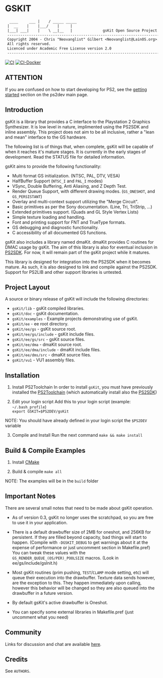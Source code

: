 # GSKIT

```txt
  ____     ___ |    / _____ _____
 |  __    |    |___/    |     |
 |___| ___|    |    \ __|__   |              gsKit Open Source Project.
 -----------------------------------------------------------------------
 Copyright 2004 - Chris "Neovanglist" Gilbert <Neovanglist@LainOS.org>.
 All rights reserved.
 Licenced under Academic Free License version 2.0
 -----------------------------------------------------------------------
```

[![CI](https://github.com/ps2dev/gsKit/workflows/CI/badge.svg)](https://github.com/ps2dev/gsKit/actions?query=workflow%3ACI)
[![CI-Docker](https://github.com/ps2dev/gsKit/workflows/CI-Docker/badge.svg)](https://github.com/ps2dev/gsKit/actions?query=workflow%3ACI-Docker)

## **ATTENTION**

If you are confused on how to start developing for PS2, see the
[getting started](https://ps2dev.github.io/#getting-started) section on
the ps2dev main page.  

## Introduction

gsKit is a library that provides a C interface to the Playstation 2
Graphics Synthesizer. It is low level in nature, implimented using the
PS2SDK and inline assembly. This project does not aim to be all
inclusive, rather a "lean and mean" interface to the GS hardware.

The following list is of things that, when complete, gsKit will be capable
of when it reaches it's mature stages. It is currently in the early
stages of development. Read the STATUS file for detailed information.

gsKit aims to provide the following functionality:

*   Multi format GS initialization. (NTSC, PAL, DTV, VESA)
*   HalfBuffer Support (`NTSC_I` and `PAL_I` modes)
*   VSync, Double Buffering, Anti Aliasing, and Z Depth Test.
*   Render Queue Support, with different drawing modes. (`GS_ONESHOT`, and `GS_PERSISTANT`)
*   Overlay and multi-context support utilizing the "Merge Circuit".
*   Basic primitives as per the Sony documentation. (Line, Tri, TriStrip, ...)
*   Extended primitives support. (Quads and GL Style Vertex Lists)
*   Simple texture loading and handling.
*   Font and printing support for FNT and TrueType formats.
*   GS debugging and diagnostic functionality.
*   C accessibility of all documented GS functions.

gsKit also includes a library named dmaKit. dmaKit provides C
routines for DMAC usage by gsKit. The aim of this library is also
for eventual inclusion in [PS2SDK](https://github.com/ps2dev/ps2sdk). For now, it will remain part of the
gsKit project while it matures.

This library is designed for integration into the PS2SDK when it
becomes mature. As such, it is also designed to link and compile
against the PS2SDK. Support for PS2LIB and other support libraries is
untested.

## Project Layout

A source or binary release of gsKit will include the following
directories:

*   `gsKit/lib` - gsKit compiled libraries.
*   `gsKit/doc` - gsKit documentation.
*   `gsKit/examples` - Example projects demonstrating use of gsKit.
*   `gsKit/ee` - ee root directory.
*   `gsKit/ee/gs` - gsKit source root.
*   `gsKit/ee/gs/include` - gsKit include files.
*   `gsKit/ee/gs/src` - gsKit source files.
*   `gsKit/ee/dma` - dmaKit source root.
*   `gsKit/ee/dma/include` - dmaKit include files.
*   `gsKit/ee/dms/src` - dmaKit source files.
*   `gsKit/vu1` - VU1 assembly files.

## Installation

1.  Install PS2Toolchain
    In order to install `gsKit`, you must have previously installed the [PS2Toolchain](https://github.com/ps2dev/ps2toolchain)
    (which automatically install also the [PS2SDK](https://github.com/ps2dev/ps2sdk))

2.  Edit your login script
    Add this to your login script (example: `~/.bash_profile`)\
    `export GSKIT=$PS2DEV/gsKit`

NOTE: You should have already defined in your login script the `$PS2DEV` variable

3.  Compile and Install
    Run the next command
    `make && make install`

## Build & Compile Examples

1. Install [CMake](https://github.com/Kitware/CMake)

2. Build & compile
    `make all`

NOTE: The examples will be in the `build` folder

## Important Notes

There are several small notes that need to be made about gsKit operation.

*   As of version 0.3, gsKit no longer uses the scratchpad, so you are free to
    use it in your application.

*   There is a default drawbuffer size of 2MB for oneshot, and 256KB for persistent.
    If they are filled beyond capacity, bad things will start to happen.
    (Compile with `-DGSKIT_DEBUG` to get warnings about it at the expense of performance
    or just uncomment section in Makefile.pref)
    You can tweak these values with the `GS_RENDER_QUEUE_(OS/PER)_POOLSIZE` macros.
    (Look in ee/gs/include/gsInit.h)

*   Most gsKit routines (prim pushing, `TEST`/`CLAMP` mode setting, etc) will queue their
    execution into the drawbuffer. Texture data sends however, are the exception to this.
    They happen immediately upon calling, however this behavior will be changed so they
    are also queued into the drawbuffer in a future version.

*   By default gsKit's active drawbuffer is Oneshot.

*   You can specify some external libraries in Makefile.pref
    (just uncomment what you need)

## Community

Links for discussion and chat are available
[here](https://ps2dev.github.io/#community).  

## Credits

See `AUTHORS`.
